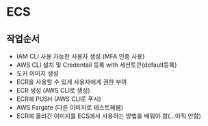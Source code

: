 # ECS

## 작업순서
- IAM CLI 사용 가능한 사용자 생성 (MFA 인증 사용)
- AWS CLI 설치 및 Credentail 등록 with 세션토큰(default등록)
- 도커 이미지 생성
- ECR을 사용할 수 있게 사용자에게 권한 부여
- ECR 생성 (AWS CLI로 생성)
- ECR에 PUSH (AWS CLI로 푸시)
- AWS Fargate (다른 이미지로 테스트해봄)
- ECR에 올라간 이미지를 ECS에서 사용하는 방법을 배워야 함(...아직 안함)